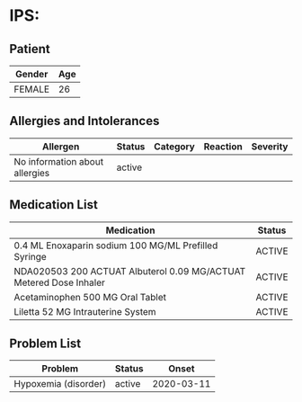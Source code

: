# IPS:

## Patient

|Gender|Age|
|---|---|
|FEMALE|26|

## Allergies and Intolerances

|Allergen|Status|Category|Reaction|Severity|
|---|---|---|---|---|
|No information about allergies|active||||

## Medication List

|Medication|Status|
|---|---|
|0.4 ML Enoxaparin sodium 100 MG/ML Prefilled Syringe|ACTIVE|
|NDA020503 200 ACTUAT Albuterol 0.09 MG/ACTUAT Metered Dose Inhaler|ACTIVE|
|Acetaminophen 500 MG Oral Tablet|ACTIVE|
|Liletta 52 MG Intrauterine System|ACTIVE|

## Problem List

|Problem|Status|Onset|
|---|---|---|
|Hypoxemia (disorder)|active|2020-03-11|
